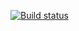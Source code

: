 [![Build status](https://ci.appveyor.com/api/projects/status/7c4g8oy0jn72hlag/branch/main?svg=true)](https://ci.appveyor.com/project/Sergius92739/ajs-5-2-methods/branch/main)